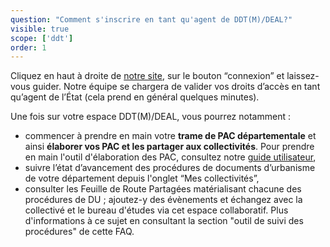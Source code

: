 ```yaml
---
question: "Comment s'inscrire en tant qu'agent de DDT(M)/DEAL?"
visible: true
scope: ['ddt']
order: 1
---
```


Cliquez en haut à droite de [notre site](https://docurba.beta.gouv.fr/), sur le bouton “connexion” et laissez-vous guider. Notre équipe se chargera de valider vos droits d’accès en tant qu’agent de l’État (cela prend en général quelques minutes). 

Une fois sur votre espace DDT(M)/DEAL, vous pourrez notamment : 
- commencer à prendre en main votre **trame de PAC départementale** et ainsi **élaborer vos PAC et les partager aux collectivités**. Pour prendre en main l'outil d'élaboration des PAC, consultez notre [guide utilisateur](https://docurba.beta.gouv.fr/guide),
- suivre l’état d’avancement des procédures de documents d’urbanisme de votre département depuis l'onglet “Mes collectivités”,
- consulter les Feuille de Route Partagées matérialisant chacune des procédures de DU ; ajoutez-y des évènements et échangez avec la collectivé et le bureau d'études via cet espace collaboratif. Plus d'informations à ce sujet en consultant la section "outil de suivi des procédures" de cette FAQ. 
